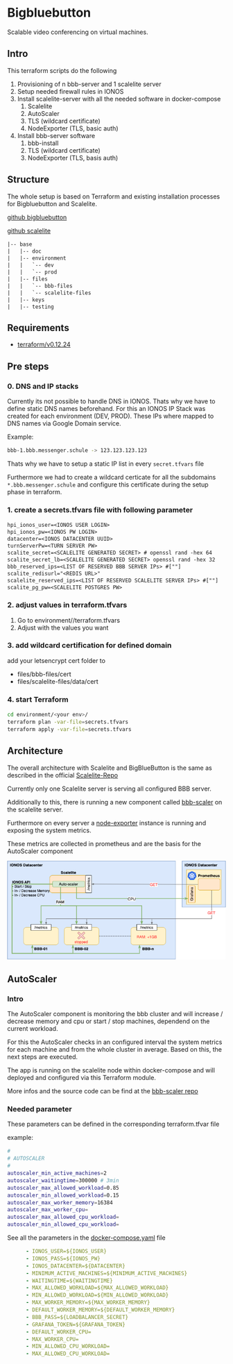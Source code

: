 # Bigbluebutton

Scalable video conferencing on virtual machines.

## Intro
This terraform scripts do the following
1. Provisioning of n bbb-server and 1 scalelite server
2. Setup needed firewall rules in IONOS
3. Install scalelite-server with all the needed software in docker-compose
    1. Scalelite
    2. AutoScaler
    3. TLS (wildcard certificate)
    4. NodeExporter (TLS, basic auth)
4. Install bbb-server software
    1. bbb-install
    2. TLS (wildcard certificate)
    3. NodeExporter (TLS, basis auth)

## Structure

The whole setup is based on Terraform and existing installation processes for Bigbluebutton and Scalelite.

[github bigbluebutton](https://github.com/blindsidenetworks/scalelite)

[github scalelite](https://github.com/bigbluebutton/bigbluebutton)

```
|-- base
|   |-- doc
|   |-- environment
|   |   `-- dev
|   |   `-- prod
|   |-- files
|   |   `-- bbb-files
|   |   `-- scalelite-files
|   |-- keys
|   |-- testing
```
## Requirements
- [terraform/v0.12.24](https://learn.hashicorp.com/terraform/getting-started/install.html)

## Pre steps
### 0. DNS and IP stacks
Currently its not possible to handle DNS in IONOS. Thats why we have to define static DNS names beforehand. For this an IONOS IP Stack was created for each environment (DEV, PROD). These IPs where mapped to DNS names via Google Domain service. 

Example:
```bash
bbb-1.bbb.messenger.schule -> 123.123.123.123
```

Thats why we have to setup a static IP list in every ``secret.tfvars`` file

Furthermore we had to create a wildcard certicate for all the subdomains ``*.bbb.messenger.schule`` and configure this certificate during the setup phase in terraform. 

### 1. create a secrets.tfvars file with following parameter
```console
hpi_ionos_user=<IONOS USER LOGIN>
hpi_ionos_pw=<IONOS PW LOGIN>
datacenter=<IONOS DATACENTER UUID> 
turnServerPw=<TURN SERVER PW>
scalite_secret=<SCALELITE GENERATED SECRET> # openssl rand -hex 64
scalite_secret_lb=<SCALELITE GENERATED SECRET> openssl rand -hex 32
bbb_reserved_ips=<LIST OF RESERVED BBB SERVER IPs> #[""]
scalite_redisurl="<REDIS URL>"
scalelite_reserved_ips=<LIST OF RESERVED SCALELITE SERVER IPs> #[""]
scalite_pg_pw=<SCALELITE POSTGRES PW>
```

### 2. adjust values in terraform.tfvars
1. Go to environment/<your env>/terraform.tfvars
2. Adjust with the values you want

### 3. add wildcard certification for defined domain
add your letsencrypt cert folder to
- files/bbb-files/cert
- files/scalelite-files/data/cert

### 4. start Terraform

```bash
cd environment/<your env>/
terraform plan -var-file=secrets.tfvars
terraform apply -var-file=secrets.tfvars
```

## Architecture

The overall architecture with Scalelite and BigBlueButton is the same as described in the official [Scalelite-Repo](https://github.com/blindsidenetworks/scalelite#architecture-of-scalelite)

Currently only one Scalelite server is serving all configured BBB server. 

Additionally to this, there is running a new component called [bbb-scaler](https://github.com/schul-cloud/bbb_scaler ) on the scalelite server. 

Furthermore on every server a [node-exporter](https://github.com/prometheus/node_exporter) instance is running and exposing the system metrics. 

These metrics are collected in prometheus and are the basis for the AutoScaler component

![](doc/ArchitectureAutoScaler.png)

## AutoScaler

### Intro
The AutoScaler component is monitoring the bbb cluster and will increase / decrease memory and cpu or start / stop machines, dependend on the current workload.

For this the AutoScaler checks in an configured interval the system metrics for each machine and  from the whole cluster in average. Based on this, the next steps are executed. 

The app is running on the scalelite node within docker-compose and will deployed and configured via this Terraform module.

More infos and the source code can be find at the [bbb-scaler repo](https://github.com/schul-cloud/bbb_scaler) 

### Needed parameter

These parameters can be defined in the corresponding terraform.tfvar file

example:
```bash
#
# AUTOSCALER
#
autoscaler_min_active_machines=2
autoscaler_waitingtime=300000 # 3min
autoscaler_max_allowed_workload=0.85
autoscaler_min_allowed_workload=0.15
autoscaler_max_worker_memory=16384
autoscaler_max_worker_cpu=
autoscaler_max_allowed_cpu_workload=
autoscaler_min_allowed_cpu_workload=
```

See all the parameters in the [docker-compose.yaml](files/scalelite-files/docker-compose.yaml) file 
```yaml
      - IONOS_USER=${IONOS_USER}
      - IONOS_PASS=${IONOS_PW}
      - IONOS_DATACENTER=${DATACENTER}
      - MINIMUM_ACTIVE_MACHINES=${MINIMUM_ACTIVE_MACHINES}
      - WAITINGTIME=${WAITINGTIME}
      - MAX_ALLOWED_WORKLOAD=${MAX_ALLOWED_WORKLOAD}
      - MIN_ALLOWED_WORKLOAD=${MIN_ALLOWED_WORKLOAD}
      - MAX_WORKER_MEMORY=${MAX_WORKER_MEMORY}
      - DEFAULT_WORKER_MEMORY=${DEFAULT_WORKER_MEMORY}
      - BBB_PASS=${LOADBALANCER_SECRET}
      - GRAFANA_TOKEN=${GRAFANA_TOKEN}
      - DEFAULT_WORKER_CPU=
      - MAX_WORKER_CPU=
      - MIN_ALLOWED_CPU_WORKLOAD=
      - MAX_ALLOWED_CPU_WORKLOAD=
```

